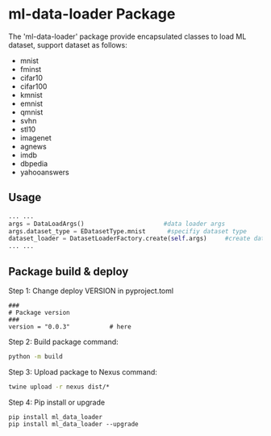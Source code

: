 # ml-data-loader Package

The 'ml-data-loader' package provide encapsulated classes to load ML dataset, support dataset as follows:

  -  mnist
  -  fminst
  -  cifar10
  -  cifar100
  -  kmnist
  -  emnist
  -  qmnist
  -  svhn
  -  stl10
  -  imagenet
  -  agnews
  -  imdb
  -  dbpedia
  -  yahooanswers



## Usage

```python
... ...
args = DataLoadArgs()					   #data loader args
args.dataset_type = EDatasetType.mnist		#specifiy dataset type
dataset_loader = DatasetLoaderFactory.create(self.args)		#create data loader
... ...
```

## Package build & deploy

Step 1: Change deploy VERSION in pyproject.toml

```
###
# Package version
###
version = "0.0.3"			# here
```

Step 2: Build package command:
```cmd
python -m build
```
Step 3: Upload package to Nexus command:
```cmd
twine upload -r nexus dist/*
```

Step 4: Pip install or upgrade

```
pip install ml_data_loader
pip install ml_data_loader --upgrade
```

